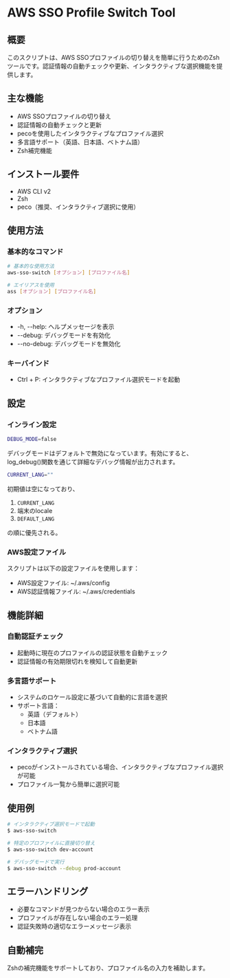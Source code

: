 # AWS SSO Profile Switch Tool

## 概要

このスクリプトは、AWS SSOプロファイルの切り替えを簡単に行うためのZshツールです。認証情報の自動チェックや更新、インタラクティブな選択機能を提供します。

## 主な機能

- AWS SSOプロファイルの切り替え
- 認証情報の自動チェックと更新
- pecoを使用したインタラクティブなプロファイル選択
- 多言語サポート（英語、日本語、ベトナム語）
- Zsh補完機能

## インストール要件

- AWS CLI v2
- Zsh
- peco（推奨、インタラクティブ選択に使用）

## 使用方法

### 基本的なコマンド

```bash
# 基本的な使用方法
aws-sso-switch [オプション] [プロファイル名]

# エイリアスを使用
ass [オプション] [プロファイル名]
```

### オプション

- -h, --help: ヘルプメッセージを表示
- --debug: デバッグモードを有効化
- --no-debug: デバッグモードを無効化

### キーバインド

- Ctrl + P: インタラクティブなプロファイル選択モードを起動

## 設定

### インライン設定

```bash
DEBUG_MODE=false
```

デバッグモードはデフォルトで無効になっています。有効にすると、log_debug()関数を通じて詳細なデバッグ情報が出力されます。

```bash
CURRENT_LANG=""
```

初期値は空になっており、

1. `CURRENT_LANG`
2. 端末のlocale
3. `DEFAULT_LANG`

の順に優先される。

### AWS設定ファイル

スクリプトは以下の設定ファイルを使用します：

- AWS設定ファイル: ~/.aws/config
- AWS認証情報ファイル: ~/.aws/credentials

## 機能詳細

### 自動認証チェック

- 起動時に現在のプロファイルの認証状態を自動チェック
- 認証情報の有効期限切れを検知して自動更新

### 多言語サポート

- システムのロケール設定に基づいて自動的に言語を選択
- サポート言語：
  - 英語（デフォルト）
  - 日本語
  - ベトナム語

### インタラクティブ選択

- pecoがインストールされている場合、インタラクティブなプロファイル選択が可能
- プロファイル一覧から簡単に選択可能

## 使用例

```bash
# インタラクティブ選択モードで起動
$ aws-sso-switch

# 特定のプロファイルに直接切り替え
$ aws-sso-switch dev-account

# デバッグモードで実行
$ aws-sso-switch --debug prod-account
```

## エラーハンドリング

- 必要なコマンドが見つからない場合のエラー表示
- プロファイルが存在しない場合のエラー処理
- 認証失敗時の適切なエラーメッセージ表示

## 自動補完

Zshの補完機能をサポートしており、プロファイル名の入力を補助します。
